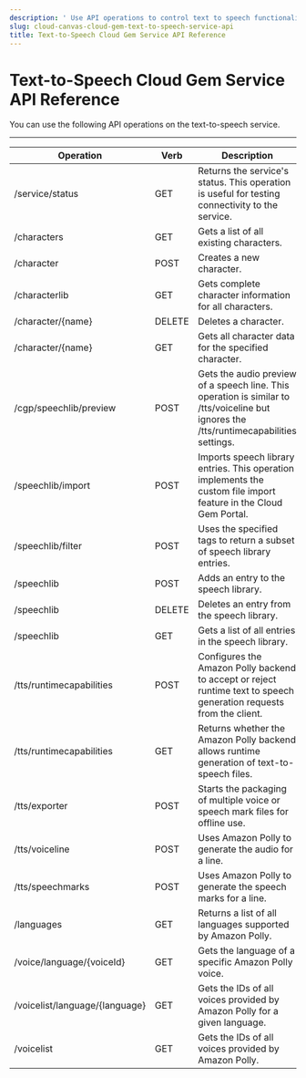 ```yaml
---
description: ' Use API operations to control text to speech functionality in &ALYlong;. '
slug: cloud-canvas-cloud-gem-text-to-speech-service-api
title: Text-to-Speech Cloud Gem Service API Reference
---
```

# Text\-to\-Speech Cloud Gem Service API Reference<a name="cloud-canvas-cloud-gem-text-to-speech-service-api"></a>

You can use the following API operations on the text\-to\-speech service\.


****  

| Operation | Verb | Description | 
| --- | --- | --- | 
| /service/status | GET | Returns the service's status\. This operation is useful for testing connectivity to the service\. | 
| /characters | GET | Gets a list of all existing characters\. | 
| /character | POST | Creates a new character\. | 
| /characterlib | GET | Gets complete character information for all characters\. | 
| /character/\{name\} | DELETE | Deletes a character\. | 
| /character/\{name\} | GET | Gets all character data for the specified character\. | 
| /cgp/speechlib/preview | POST | Gets the audio preview of a speech line\. This operation is similar to /tts/voiceline but ignores the /tts/runtimecapabilities settings\. | 
| /speechlib/import | POST | Imports speech library entries\. This operation implements the custom file import feature in the Cloud Gem Portal\. | 
| /speechlib/filter | POST | Uses the specified tags to return a subset of speech library entries\. | 
| /speechlib | POST | Adds an entry to the speech library\. | 
| /speechlib | DELETE | Deletes an entry from the speech library\. | 
| /speechlib | GET | Gets a list of all entries in the speech library\. | 
| /tts/runtimecapabilities | POST | Configures the Amazon Polly backend to accept or reject runtime text to speech generation requests from the client\. | 
| /tts/runtimecapabilities | GET | Returns whether the Amazon Polly backend allows runtime generation of text\-to\-speech files\. | 
| /tts/exporter | POST | Starts the packaging of multiple voice or speech mark files for offline use\. | 
| /tts/voiceline | POST | Uses Amazon Polly to generate the audio for a line\. | 
| /tts/speechmarks | POST | Uses Amazon Polly to generate the speech marks for a line\. | 
| /languages | GET | Returns a list of all languages supported by Amazon Polly\. | 
| /voice/language/\{voiceId\} | GET | Gets the language of a specific Amazon Polly voice\. | 
| /voicelist/language/\{language\} | GET | Gets the IDs of all voices provided by Amazon Polly for a given language\. | 
| /voicelist | GET | Gets the IDs of all voices provided by Amazon Polly\. | 
